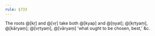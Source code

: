 ```yaml
---
rule: §733
---
```


The roots @[kṛ] and @[vṛ] take both @[kyap] and @[ṇyat]; @[kṛtyaṃ], @[kāryaṃ]; @[vṛtyaṃ], @[vāryaṃ] 'what ought to be chosen, best,' &c.